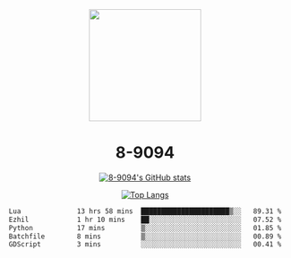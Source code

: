 <div align="center">
  <img src="[https://avatars.githubusercontent.com/u/73003857?v=4](https://cdn.discordapp.com/attachments/1022673925198577677/1105917345601433670/9094.png)" width="200px"/>
  <h1>8-9094</h1>

[![8-9094's GitHub stats](https://github-readme-stats.vercel.app/api?username=8-9094&show_icons=true&theme=synthwave)](https://github.com/anuraghazra/github-readme-stats)

[![Top Langs](https://github-readme-stats.vercel.app/api/top-langs/?username=8-9094&layout=compact&theme=synthwave)](https://github.com/Wrath-cyber/github-readme-stats)
 
<!--START_SECTION:waka-->

```txt
Lua              13 hrs 58 mins  ██████████████████████▒░░   89.31 %
Ezhil            1 hr 10 mins    ██░░░░░░░░░░░░░░░░░░░░░░░   07.52 %
Python           17 mins         ▒░░░░░░░░░░░░░░░░░░░░░░░░   01.85 %
Batchfile        8 mins          ▒░░░░░░░░░░░░░░░░░░░░░░░░   00.89 %
GDScript         3 mins          ░░░░░░░░░░░░░░░░░░░░░░░░░   00.41 %
```

<!--END_SECTION:waka-->

